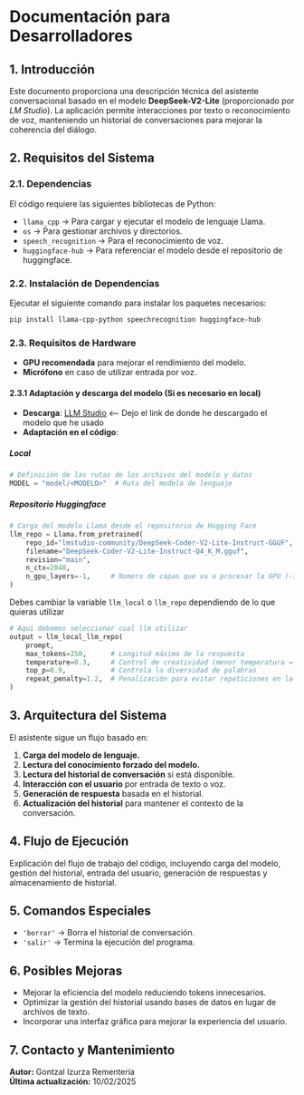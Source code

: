 # Documentación para Desarrolladores

## 1. Introducción
Este documento proporciona una descripción técnica del asistente conversacional basado en el modelo **DeepSeek-V2-Lite** (proporcionado por *LM Studio*). La aplicación permite interacciones por texto o reconocimiento de voz, manteniendo un historial de conversaciones para mejorar la coherencia del diálogo.

## 2. Requisitos del Sistema

### 2.1. Dependencias
El código requiere las siguientes bibliotecas de Python:

- `llama_cpp` → Para cargar y ejecutar el modelo de lenguaje Llama.  
- `os` → Para gestionar archivos y directorios.  
- `speech_recognition` → Para el reconocimiento de voz.
- `huggingface-hub` → Para referenciar el modelo desde el repositorio de huggingface.

### 2.2. Instalación de Dependencias
Ejecutar el siguiente comando para instalar los paquetes necesarios:
```bash
pip install llama-cpp-python speechrecognition huggingface-hub
```
### 2.3. Requisitos de Hardware
- **GPU recomendada** para mejorar el rendimiento del modelo.  
- **Micrófono** en caso de utilizar entrada por voz.

#### 2.3.1 Adaptación y descarga del modelo (Si es necesario en local)
- **Descarga**: [LLM Studio](https://lmstudio.ai/model/deepseek-coder-v2-lite-instruct) <-- Dejo el link de donde he descargado el modelo que he usado
- **Adaptación en el código**:

##### Local
```python
# Definición de las rutas de los archivos del modelo y datos
MODEL = "model/<MODELO>"  # Ruta del modelo de lenguaje
```
##### Repositorio Huggingface
```python
# Carga del modelo Llama desde el repositorio de Hugging Face
llm_repo = Llama.from_pretrained(
	repo_id="lmstudio-community/DeepSeek-Coder-V2-Lite-Instruct-GGUF",
	filename="DeepSeek-Coder-V2-Lite-Instruct-Q4_K_M.gguf",
    revision="main",
    n_ctx=2048,
    n_gpu_layers=-1,     # Numero de capas que va a procesar la GPU (-1 equivale a todas)
)
```

Debes cambiar la variable `llm_local` o `llm_repo` dependiendo de lo que quieras utilizar
```python
# Aqui debemos seleccionar cual llm utilizar
output = llm_local_llm_repo(
    prompt,
    max_tokens=250,      # Longitud máxima de la respuesta
    temperature=0.3,     # Control de creatividad (menor temperatura = más precisión)
    top_p=0.9,           # Controla la diversidad de palabras
    repeat_penalty=1.2,  # Penalización para evitar repeticiones en la respuesta
)
```

## 3. Arquitectura del Sistema
El asistente sigue un flujo basado en:

1. **Carga del modelo de lenguaje.**  
2. **Lectura del conocimiento forzado del modelo.**  
3. **Lectura del historial de conversación** si está disponible.  
4. **Interacción con el usuario** por entrada de texto o voz.  
5. **Generación de respuesta** basada en el historial.  
6. **Actualización del historial** para mantener el contexto de la conversación.  

## 4. Flujo de Ejecución
Explicación del flujo de trabajo del código, incluyendo carga del modelo, gestión del historial, entrada del usuario, generación de respuestas y almacenamiento de historial.

## 5. Comandos Especiales
- `'borrar'` → Borra el historial de conversación.  
- `'salir'` → Termina la ejecución del programa.  

## 6. Posibles Mejoras
- Mejorar la eficiencia del modelo reduciendo tokens innecesarios.  
- Optimizar la gestión del historial usando bases de datos en lugar de archivos de texto.  
- Incorporar una interfaz gráfica para mejorar la experiencia del usuario.  

## 7. Contacto y Mantenimiento
**Autor:** Gontzal Izurza Rementeria  
**Última actualización:** 10/02/2025
